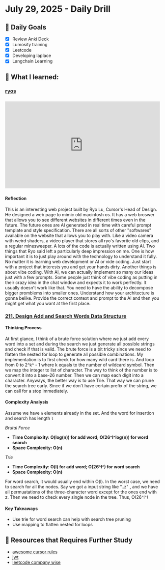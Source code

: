 # July 29, 2025 - Daily Drill

## 🎯 Daily Goals

- [x] Review Anki Deck
- [x] Lumosity training
- [x] Leetcode
- [x] Developing laplace
- [x] Langchain Learning

## 📝 What I learned:

### [ryos](https://os.ryo.lu/)

<div style="position: relative; padding-bottom: 56.25%; height: 0; overflow: hidden; max-width: 100%; margin: 1.5rem 0;">
    <iframe src="https://www.youtube.com/embed/TQhv6Wol6Ns" 
            style="position: absolute; top: 0; left: 0; width: 100%; height: 100%; border: none;" 
            allowfullscreen>
    </iframe>
</div>

#### Reflection

This is an interesting web project built by Ryo Lu, Cursor's Head of Design. He designed a web page to mimic old macintosh os. It has a web broswer that allows you to see different websites in different times even in the future. The future ones are AI generated in real time with careful prompt template and style specification. There are all sorts of other "softwares" available on the website that allows you to play with. Like a video camera with 
weird shaders, a video player that stores all ryo's favorite old clips, and a regular minesweeper. A lots of the code is actually written using AI. Two things that Ryo said left a particularly deep impression on me. One is how important it is to just play around with the technology to understand it fully. No matter it is learning web development or AI or vide coding. Just start with a project that interests you and get your hands dirty. Another things is about vibe coding. With AI, we can actually implement so many our ideas just with a few prompts. Some people just think of vibe coding as putting in their crazy idea in the chat window and expects it to work perfectly. It usually doesn't work like that. You need to have the ability to decompose bigger promblems into smaller ones. Understand how your architecture is gonna belike. Provide the correct context and prompt to the AI and then you might get what you want at the first place. 

### [211. Design Add and Search Words Data Structure](https://leetcode.com/problems/design-add-and-search-words-data-structure/description/)

#### Thinking Process

At first glance, I think of a brute force solution where we just add every word into a set and during the search we just generate all possible strings and check if that is valid. The brute force is a bit tricky since we need to flatten the nested for loop to generate all possible combinations. My implementation is to first check for how many wild card there is. And loop from 0 to 2^k^ - 1 where k equals to the number of wildcard symbol. Then we map the integer to list of character. The way to think of the number is to convert it into a base-26 number. Then we can map each digit into a character. Anyways, the better way is to use Trie. That way we can prune the search tree early. Since if we don't have certain prefix of the string, we can call for a stop immediately.

#### Complexity Analysis

Assume we have `n` elements already in the set. And the word for insertion and search has length `l`

*Brutal Force* 

- **Time Complexity: O(log(n)) for add word; O(26^l^log(n)) for word search**
- **Space Complexity: O(n)**

*Trie*

- **Time Complexity: O(l) for add word; O(26^l^) for word search**
- **Space Complexity: O(n)**

For word search, it would usually end within O(l). In the worst case, we need to search for all the nodes. Say we got a input string like "..z" , and we have all permuatations of the three-character word except for the ones end with z. Then we need to check every single node in the tree. Thus, O(26^l^)

#### Key Takeaways

- Use trie for word search can help with search tree pruning
- Use mapping to flatten nested for loops 

## 🚀 Resources that Requires Further Study

- [awesome cursor rules](https://github.com/PatrickJS/awesome-cursorrules)
- [jwt](https://auth0.com/docs/secure/tokens/json-web-tokens)
- [leetcode company wise](https://github.com/liquidslr/leetcode-company-wise-problems)

